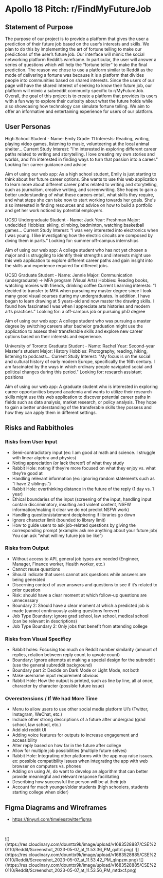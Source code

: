 # Apollo 18 Pitch: r/FindMyFutureJob #

## Statement of Purpose ##

The purpose of our project is to provide a platform that gives the user a prediction of their future job based on the user’s interests and skills. We plan to do this by implementing the art of fortune telling to make our predictions of the user’s future job. Our interface will mimic the social networking platform Reddit’s wireframe. In particular, the user will answer a series of questions which will help the “fortune teller” to make the final prediction. The reason we chose to use a platform similar to Reddit as the mode of delivering a fortune was because it is a platform that divides people into communities based on shared interests. Since the users of our page will have the shared interest of seeking to know their future job, our platform will mimic a subreddit community specific to r/MyFutureJob. Overall, the goal of this project is to create a platform that provides its users with a fun way to explore their curiosity about what the future holds while also showcasing how technology can simulate fortune telling. We aim to offer an informative and entertaining experience for users of our platform.


## User Personas ##

High School Student - 
Name: Emily
Grade: 11
Interests: Reading, writing, playing video games, listening to music, volunteering at the local animal shelter…
Current Study Interest: 
"I'm interested in exploring different career paths related to writing 
and storytelling. I love creating my own stories and worlds, and 
I'm interested in finding ways to turn that passion into a career."
Looking for: career guidance and advice

Aim of using our web app:
As a high school student, Emily is just starting to think about her future career options. She wants to use this web application to learn more about different career paths related to writing and storytelling, such as journalism, creative writing, and screenwriting. She hopes to gain a better understanding of what these careers entail, what skills they require, and what steps she can take now to start working towards her goals. She's also interested in finding resources and advice on how to build a portfolio and get her work noticed by potential employers.

UCSD Undergraduate Student - 
Name: Jack
Year: Freshman
Major: undecided
Hobbies: skiing, climbing, badminton, watching basketball games…
Current Study Interest: 
“I was very interested into electronics when I was young. I like investigating how the electric circuits are composed by diving them in parts.”
Looking for: summer off-campus internships

Aim of using our web app:
A college student who has not yet chosen a major and is struggling to identify their strengths and interests might use this web application to explore different career paths and gain insight into the skills and experience required for different jobs.



UCSD Graduate Student - 
Name: Jennie
Major: Communication (undergraduate) -> MFA program (Visual Arts)
Hobbies: Reading books, watching movies with friends, drinking coffee
Current Learning interests: 
“I decided to transfer to MFA when pursuing my master degree since I took many good visual courses during my undergraduates. In addition, I have began to learn drawing at 5 years-old and now master the drawing skills. I found how fascinated I was when I appreciate arts histories and modern arts practices.”
Looking for: a off-campus job or pursuing phD degree

Aim of using our web app:
A college student who was pursuing a master degree by switching careers after bachelor graduation might use the application to assess their transferable skills and explore new career options based on their interests and experience.


University of Toronto Graduate Student - 
Name: Rachel
Year: Second-year Master's student 
Major: History
Hobbies: Photography, reading, hiking, listening to podcasts... 
Current Study Interest: 
"My focus is on the social and cultural history of early modern Europe, specifically the 16th century. I am fascinated by the ways in which ordinary people navigated social and political changes during this period."
Looking for: research assistant positions

Aim of using our web app:
A graduate student who is interested in exploring career opportunities beyond academia and wants to utilize their research skills might use this web application to discover potential career paths in fields such as data analysis, market research, or policy analysis. They hope to gain a better understanding of the transferable skills they possess and how they can apply them in different settings.



## Risks and Rabbitholes ##

### Risks from User Input


- Semi-contradictory input (ex: I am good at math and science. I struggle with linear algebra and physics)
- Noting appreciation (or lack thereof) of what they study
- Rabbit Hole: noting if they’re more focused on what they enjoy vs. what they’re good at
- Handling relevant information (ex: ignoring random statements such as “I have 2 siblings.”)
- Rabbit Hole: overthinking distance in the future of the reply (1 day vs. 1 year)
- Ethical boundaries of the input (screening of the input, handling input contain discriminatory, insulting and violent content, NSFW information/making it clear we do not predict NSFW work)
- Handling question/statement deciphering if libraries go down
- Ignore character limit (bounded to library limit)
- How to guide users to ask job-related questions by giving the corresponding prompt (example: ask me anything about your future job/ You can ask “what will my future job be like”)



### Risks from Output ###

- Without access to API, general job types are needed (Engineer, Manager, Finance worker, Health worker, etc.)
- Cannot reuse questions
- Should indicate that users cannot ask questions while answers are being generated 
- Discerning context of user answers and questions to see if it’s related to prior question
- Risk: should have a clear moment at which follow-up questions are unnecessary
- Boundary 2: Should have a clear moment at which a predicted job is made (cannot continuously asking questions forever)
- Job Type Boundary: ignore grad school, law school, medical school (can be relevant in descriptions)
- Job Type Boundary 2: Only jobs that benefit from attending college

### Risks from Visual Specificy ###

- Rabbit holes: Focusing too much on Reddit number similarity (amount of replies, relation between reply count to upvote count)
- Boundary: Ignore attempts at making a special design for the subreddit (use the general subreddit background)
- Boundary part 2: Decide on Dark Mode or Light Mode, not both
- Make username input requirement obvious
- Rabbit Hole: How the output is printed, such as line by line, all at once, character by character (possible future issue)

### Overextensions / If We had More Time ###
- Menu to allow users to use other social media platform UI’s (Twitter, Instagram, WeChat, etc.)
- Include other strong descriptions of a future after undergrad (grad school, law school, etc.)
- Add old reddit UI
- Adding voice features for outputs to increase engagement and accessibility
- Alter reply based on how far in the future after college
- Allow for multiple job possibilities (multiple future selves)
- Rabbit Hole: Integrating other platforms with the app may raise issues. ex: possible compatibility issues when integrating the app with web browser on computers vs. phones
- Adding on using AI, do  want to develop an algorithm that can better provide meaningful and relevant response facilitating
- Describing how successful the person will be at their job
- Account for much younger/older students (high schoolers, students starting college when older)



## Figma Diagrams and Wireframes ##
- https://tinyurl.com/timelesstwitterfigma
<br>
<br>
![](https://res.cloudinary.com/dounttx9k/image/upload/v1683528887/CSE%20110/Reddit/Screenshot_2023-05-07_at_11.53.36_PM_qxltrt.png)
![](https://res.cloudinary.com/dounttx9k/image/upload/v1683528885/CSE%20110/Reddit/Screenshot_2023-05-07_at_11.53.42_PM_qlnpzm.png)
![](https://res.cloudinary.com/dounttx9k/image/upload/v1683528885/CSE%20110/Reddit/Screenshot_2023-05-07_at_11.53.56_PM_mtdxcf.png)







